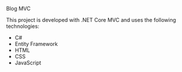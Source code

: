 Blog MVC

This project is developed with .NET Core MVC and uses the following technologies:
- C#
- Entity Framework
- HTML
- CSS
- JavaScript
